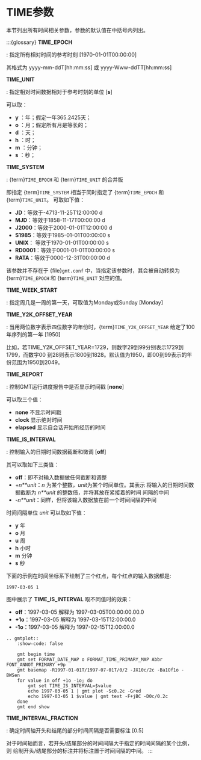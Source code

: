 # TIME参数

本节列出所有时间相关参数，参数的默认值在中括号内列出。

:::{glossary}
**TIME_EPOCH**

: 指定所有相对时间的参考时刻 \[1970-01-01T00:00:00\]

  其格式为 yyyy-mm-ddT\[hh:mm:ss\] 或 yyyy-Www-ddTT\[hh:mm:ss\]

**TIME_UNIT**

: 指定相对时间数据相对于参考时刻的单位 \[**s**\]

  可以取：

  - **y** ：年；假定一年365.2425天；
  - **o** ：月；假定所有月是等长的；
  - **d** ：天；
  - **h** ：时；
  - **m** ：分钟；
  - **s** ：秒；

**TIME_SYSTEM**

: {term}`TIME_EPOCH` 和 {term}`TIME_UNIT` 的合并版

  即指定 {term}`TIME_SYSTEM` 相当于同时指定了 {term}`TIME_EPOCH` 和 {term}`TIME_UNIT`。
  可取如下值：

  - **JD**：等效于-4713-11-25T12:00:00 d
  - **MJD**：等效于1858-11-17T00:00:00 d
  - **J2000**：等效于2000-01-01T12:00:00 d
  - **S1985**：等效于1985-01-01T00:00:00 s
  - **UNIX**： 等效于1970-01-01T00:00:00 s
  - **RD0001**：等效于0001-01-01T00:00:00 s
  - **RATA**：等效于0000-12-31T00:00:00 d

  该参数并不存在于 {file}`gmt.conf` 中，当指定该参数时，其会被自动转换为
  {term}`TIME_EPOCH` 和 {term}`TIME_UNIT` 对应的值。

**TIME_WEEK_START**

: 指定周几是一周的第一天，可取值为Monday或Sunday \[Monday\]

**TIME_Y2K_OFFSET_YEAR**

: 当用两位数字表示四位数字的年份时，{term}`TIME_Y2K_OFFSET_YEAR` 给定了100年序列的第一年 \[1950\]

  比如，若TIME_Y2K_OFFSET_YEAR=1729，则数字29到99分别表示1729到1799，而数字00
  到28则表示1800到1828。默认值为1950，即00到99表示的年份范围为1950到2049。

**TIME_REPORT**

: 控制GMT运行进度报告中是否显示时间戳 \[**none**\]

  可以取三个值：

  - **none** 不显示时间戳
  - **clock** 显示绝对时间
  - **elapsed** 显示自会话开始所经历的时间

**TIME_IS_INTERVAL**

: 控制输入的日期时间数据截断和微调 \[**off**\]

  其可以取如下三类值：

  - **off**：即不对输入数据做任何截断和调整
  - +*n**unit*：*n* 为某个整数，*unit*为某个时间单位。其表示
    将输入的日期时间数据截断为 *n**unit* 的整数倍，并将其放在紧接着的时间
    间隔的中间
  - -*n**unit*：同样，但将该输入数据放在前一个时间间隔的中间

  时间间隔单位 *unit* 可以取如下值：

  - **y** 年
  - **o** 月
  - **u** 周
  - **h** 小时
  - **m** 分钟
  - **s** 秒

  下面的示例在时间坐标系下绘制了三个红点，每个红点的输入数据都是:

  ```
  1997-03-05 1
  ```

  图中展示了 **TIME_IS_INTERVAL** 取不同值时的效果：

  - **off**：1997-03-05 解释为 1997-03-05T00:00:00.00.0
  - **+1o**：1997-03-05 解释为 1997-03-15T12:00:00.0
  - **-1o**：1997-03-05 解释为 1997-02-15T12:00:00.0

  ```{eval-rst}
  .. gmtplot::
      :show-code: false

      gmt begin time
      gmt set FORMAT_DATE_MAP o FORMAT_TIME_PRIMARY_MAP Abbr FONT_ANNOT_PRIMARY +9p
      gmt basemap -R1997-01-01T/1997-07-01T/0/2 -JX10c/2c -Ba1Of1o -BWSen
      for value in off +1o -1o; do
          gmt set TIME_IS_INTERVAL=$value
          echo 1997-03-05 1 | gmt plot -Sc0.2c -Gred
          echo 1997-03-05 1 $value | gmt text -F+jBC -D0c/0.2c
      done
      gmt end show
  ```

**TIME_INTERVAL_FRACTION**

: 确定时间轴开头和结尾的部分时间间隔是否需要标注 \[0.5\]

  对于时间轴而言，若开头/结尾部分的时间间隔大于指定的时间间隔的某个比例，则
  绘制开头/结尾部分的标注并将标注置于时间间隔的中间。
:::
